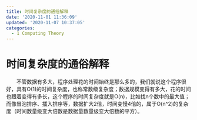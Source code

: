 ```yaml
---
title: 时间复杂度的通俗解释
date: '2020-11-01 11:36:09'
updated: '2020-11-07 10:37:05'
categories:
  - 1 Computing Theory
---
```

# 时间复杂度的通俗解释

　　不管数据有多大，程序处理花的时间始终是那么多的，我们就说这个程序很好，具有O(1)的时间复杂度，也称常数级复杂度；数据规模变得有多大，花的时间也跟着变得有多长，这个程序的时间复杂度就是O(n)，比如找n个数中的最大值；而像冒泡排序、插入排序等，数据扩大2倍，时间变慢4倍的，属于O(n^2)的复杂度（时间数量级变大倍数是数据量数量级变大倍数的平方）。

